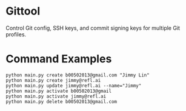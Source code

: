 # Gittool

Control Git config, SSH keys, and commit signing keys for multiple Git profiles.

# Command Examples

```
python main.py create b00502013@gmail.com "Jimmy Lin"
python main.py create jimmy@refl.ai
python main.py update jimmy@refl.ai --name="Jimmy"
python main.py activate b00502013@gmail
python main.py activate jimmy@refl.ai
python main.py delete b00502013@gmail.com
```
